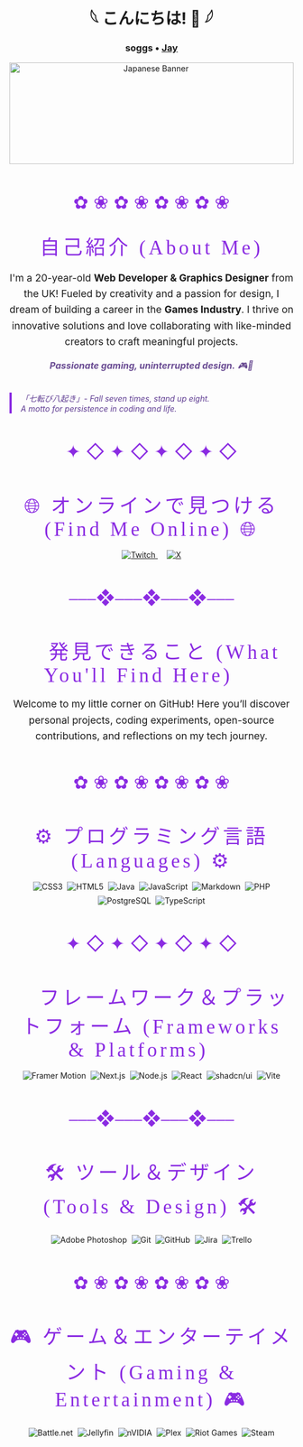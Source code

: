 <div align="center">

# 𓆩 こんにちは! 👋 𓆪  
### soggs • <a href="https://github.com/sogki" target="_blank" rel="noopener noreferrer">Jay</a>



<img src="https://i.pinimg.com/736x/56/a5/ff/56a5ff47998108c17681e61b6e492e45.jpg" alt="Japanese Banner" style="width: 100%; max-height: 180px; object-fit: cover; margin-bottom: 1rem;" />


</div>

<!-- Japanese style divider -->
<div align="center" style="font-size: 2rem; color: #8A2BE2; margin: 2rem 0;">
  <span>✿ ❀ ✿ ❀ ✿ ❀ ✿ ❀</span>
</div>

<div align="center" style="font-family: 'Yu Mincho', 'Hiragino Mincho Pro', serif; font-size: 2.2rem; color: #8A2BE2; letter-spacing: 0.15em;">
  🌸 自己紹介 (About Me) 🌸
</div>

<p align="center" style="max-width: 600px; font-size: 1.1rem; line-height: 1.6;">
I'm a 20-year-old <strong>Web Developer & Graphics Designer</strong> from the UK!  
Fueled by creativity and a passion for design, I dream of building a career in the <strong>Games Industry</strong>.  
I thrive on innovative solutions and love collaborating with like-minded creators to craft meaningful projects.
</p>

<p align="center" style="font-style: italic; font-size: 1rem; color: #6a4c93; margin: 1rem 0;">
<strong>Passionate gaming, uninterrupted design.</strong> 🎮🎨
</p>

<blockquote style="max-width: 600px; margin: 2rem auto; font-style: italic; border-left: 4px solid #8A2BE2; padding-left: 1rem; color: #5d3a91;">
  「七転び八起き」- Fall seven times, stand up eight.<br />
  <em>A motto for persistence in coding and life.</em>
</blockquote>

<!-- Japanese style divider -->
<div align="center" style="font-size: 2rem; color: #8A2BE2; margin: 3rem 0;">
  <span>✦ ◇ ✦ ◇ ✦ ◇ ✦ ◇</span>
</div>

<div align="center" style="font-family: 'Yu Mincho', 'Hiragino Mincho Pro', serif; font-size: 2.2rem; color: #8A2BE2; letter-spacing: 0.15em;">
  🌐 オンラインで見つける (Find Me Online) 🌐
</div>

<div align="center" style="margin: 1rem 0;">
  <a href="https://twitch.tv/soggsx" target="_blank" rel="noopener noreferrer" style="margin: 0 0.5rem;">
    <img src="https://img.shields.io/badge/Twitch-%239146FF.svg?logo=Twitch&logoColor=white" alt="Twitch" />
  </a>
  <a href="https://x.com/soggymousepad" target="_blank" rel="noopener noreferrer" style="margin: 0 0.5rem;">
    <img src="https://img.shields.io/badge/X-black.svg?logo=X&logoColor=white" alt="X" />
  </a>
</div>

<!-- Japanese style divider -->
<div align="center" style="font-size: 2rem; color: #8A2BE2; margin: 3rem 0;">
  <span>⎯⎯⎯❖⎯⎯⎯❖⎯⎯⎯❖⎯⎯⎯</span>
</div>

<div align="center" style="font-family: 'Yu Mincho', 'Hiragino Mincho Pro', serif; font-size: 2.2rem; color: #8A2BE2; letter-spacing: 0.15em;">
  🔎 発見できること (What You'll Find Here) 🔎
</div>

<p align="center" style="max-width: 600px; font-size: 1.1rem; line-height: 1.6; margin: 1rem auto;">
Welcome to my little corner on GitHub!  
Here you’ll discover personal projects, coding experiments, open-source contributions, and reflections on my tech journey.
</p>

<!-- Japanese style divider -->
<div align="center" style="font-size: 2rem; color: #8A2BE2; margin: 3rem 0;">
  <span>✿ ❀ ✿ ❀ ✿ ❀ ✿ ❀</span>
</div>

<div align="center" style="font-family: 'Yu Mincho', 'Hiragino Mincho Pro', serif; font-size: 2.2rem; color: #8A2BE2; letter-spacing: 0.15em;">
  ⚙️ プログラミング言語 (Languages) ⚙️
</div>

<div align="center" style="display: flex; justify-content: center; gap: 0.5rem; flex-wrap: wrap; margin: 1rem 0;">
  <img src="https://img.shields.io/badge/css3-%231572B6.svg?style=for-the-badge&logo=css3&logoColor=white" alt="CSS3" />
  <img src="https://img.shields.io/badge/html5-%23E34F26.svg?style=for-the-badge&logo=html5&logoColor=white" alt="HTML5" />
  <img src="https://img.shields.io/badge/java-%23ED8B00.svg?style=for-the-badge&logo=openjdk&logoColor=white" alt="Java" />
  <img src="https://img.shields.io/badge/javascript-%23323330.svg?style=for-the-badge&logo=javascript&logoColor=%23F7DF1E" alt="JavaScript" />
  <img src="https://img.shields.io/badge/Markdown-000000?style=for-the-badge&logo=markdown&logoColor=white" alt="Markdown" />
  <img src="https://img.shields.io/badge/php-%23777BB4.svg?style=for-the-badge&logo=php&logoColor=white" alt="PHP" />
  <img src="https://img.shields.io/badge/postgresql-%23336791.svg?style=for-the-badge&logo=postgresql&logoColor=white" alt="PostgreSQL" />
  <img src="https://img.shields.io/badge/typescript-%23007ACC.svg?style=for-the-badge&logo=typescript&logoColor=white" alt="TypeScript" />
</div>

<!-- Japanese style divider -->
<div align="center" style="font-size: 2rem; color: #8A2BE2; margin: 3rem 0;">
  <span>✦ ◇ ✦ ◇ ✦ ◇ ✦ ◇</span>
</div>

<div align="center" style="font-family: 'Yu Mincho', 'Hiragino Mincho Pro', serif; font-size: 2.2rem; color: #8A2BE2; letter-spacing: 0.15em;">
  🚀 フレームワーク＆プラットフォーム (Frameworks & Platforms) 🚀
</div>

<div align="center" style="display: flex; justify-content: center; gap: 0.5rem; flex-wrap: wrap; margin: 1rem 0;">
  <img src="https://img.shields.io/badge/framer-%2320232a.svg?style=for-the-badge&logo=framer&logoColor=%230055FF" alt="Framer Motion" />
  <img src="https://img.shields.io/badge/Next-black?style=for-the-badge&logo=next.js&logoColor=white" alt="Next.js" />
  <img src="https://img.shields.io/badge/node.js-6DA55F?style=for-the-badge&logo=node.js&logoColor=white" alt="Node.js" />
  <img src="https://img.shields.io/badge/react-%2320232a.svg?style=for-the-badge&logo=react&logoColor=%2361DAFB" alt="React" />
  <img src="https://img.shields.io/badge/shadcn-ui-%23000000.svg?style=for-the-badge&logo=shadcn&logoColor=white" alt="shadcn/ui" />
  <img src="https://img.shields.io/badge/vite-%23646CFF.svg?style=for-the-badge&logo=vite&logoColor=white" alt="Vite" />
</div>

<!-- Japanese style divider -->
<div align="center" style="font-size: 2rem; color: #8A2BE2; margin: 3rem 0;">
  <span>⎯⎯⎯❖⎯⎯⎯❖⎯⎯⎯❖⎯⎯⎯</span>
</div>

<div align="center" style="font-family: 'Yu Mincho', 'Hiragino Mincho Pro', serif; font-size: 2.2rem; color: #8A2BE2; letter-spacing: 0.15em;">
  🛠️ ツール＆デザイン (Tools & Design) 🛠️
</div>

<div align="center" style="display: flex; justify-content: center; gap: 0.5rem; flex-wrap: wrap; margin: 1rem 0;">
  <img src="https://img.shields.io/badge/adobe%20photoshop-%2331A8FF.svg?style=for-the-badge&logo=adobe%20photoshop&logoColor=white" alt="Adobe Photoshop" />
  <img src="https://img.shields.io/badge/git-%23F05033.svg?style=for-the-badge&logo=git&logoColor=white" alt="Git" />
  <img src="https://img.shields.io/badge/github-%23121011.svg?style=for-the-badge&logo=github&logoColor=white" alt="GitHub" />
  <img src="https://img.shields.io/badge/jira-%230A0FFF.svg?style=for-the-badge&logo=jira&logoColor=white" alt="Jira" />
  <img src="https://img.shields.io/badge/Trello-%23026AA7.svg?style=for-the-badge&logo=Trello&logoColor=white" alt="Trello" />
</div>

<!-- Japanese style divider -->
<div align="center" style="font-size: 2rem; color: #8A2BE2; margin: 3rem 0;">
  <span>✿ ❀ ✿ ❀ ✿ ❀ ✿ ❀</span>
</div>

<div align="center" style="font-family: 'Yu Mincho', 'Hiragino Mincho Pro', serif; font-size: 2.2rem; color: #8A2BE2; letter-spacing: 0.15em;">
  🎮 ゲーム＆エンターテイメント (Gaming & Entertainment) 🎮
</div>

<div align="center" style="display: flex; justify-content: center; gap: 0.5rem; flex-wrap: wrap; margin: 1rem 0;">
  <img src="https://img.shields.io/badge/battle.net-%2300AEFF.svg?style=for-the-badge&logo=battle.net&logoColor=white" alt="Battle.net" />
  <img src="https://img.shields.io/badge/jellyfin-%23000B25.svg?style=for-the-badge&logo=Jellyfin&logoColor=00A4DC" alt="Jellyfin" />
  <img src="https://img.shields.io/badge/nVIDIA-%2376B900.svg?style=for-the-badge&logo=nVIDIA&logoColor=white" alt="nVIDIA" />
  <img src="https://img.shields.io/badge/plex-%23E5A00D.svg?style=for-the-badge&logo=plex&logoColor=white" alt="Plex" />
  <img src="https://img.shields.io/badge/riotgames-D32936.svg?style=for-the-badge&logo=riotgames&logoColor=white" alt="Riot Games" />
  <img src="https://img.shields.io/badge/steam-%23000000.svg?style=for-the-badge&logo=steam&logoColor=white" alt="Steam" />
</div>
